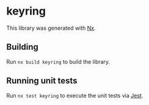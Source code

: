 # keyring

This library was generated with [Nx](https://nx.dev).

## Building

Run `nx build keyring` to build the library.

## Running unit tests

Run `nx test keyring` to execute the unit tests via [Jest](https://jestjs.io).

